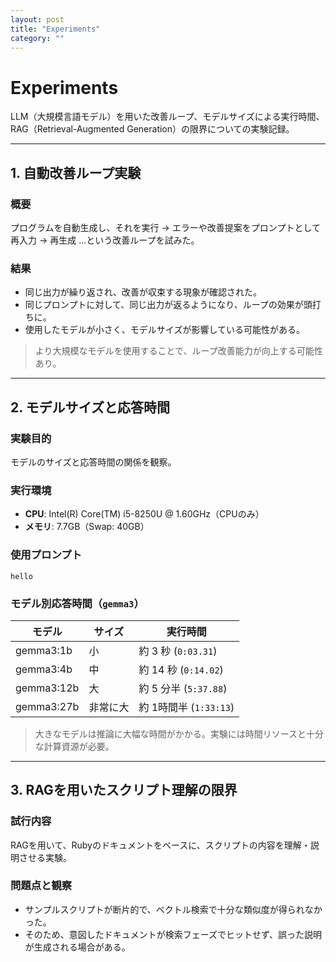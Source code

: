 ```yaml
---
layout: post
title: "Experiments"
category: ""
---
```


# Experiments

LLM（大規模言語モデル）を用いた改善ループ、モデルサイズによる実行時間、RAG（Retrieval-Augmented Generation）の限界についての実験記録。

---

## 1. 自動改善ループ実験

### 概要

プログラムを自動生成し、それを実行 → エラーや改善提案をプロンプトとして再入力 → 再生成 …という改善ループを試みた。

### 結果

- 同じ出力が繰り返され、改善が収束する現象が確認された。
- 同じプロンプトに対して、同じ出力が返るようになり、ループの効果が頭打ちに。
- 使用したモデルが小さく、モデルサイズが影響している可能性がある。

> より大規模なモデルを使用することで、ループ改善能力が向上する可能性あり。

---

## 2. モデルサイズと応答時間

### 実験目的

モデルのサイズと応答時間の関係を観察。

### 実行環境

- **CPU**: Intel(R) Core(TM) i5-8250U @ 1.60GHz（CPUのみ）
- **メモリ**: 7.7GB（Swap: 40GB）

### 使用プロンプト

```text
hello
````

### モデル別応答時間（`gemma3`）

| モデル        | サイズ  | 実行時間               |
| ---------- | ---- | ------------------ |
| gemma3:1b  | 小    | 約 3 秒 (`0:03.31`)  |
| gemma3:4b  | 中    | 約 14 秒 (`0:14.02`) |
| gemma3:12b | 大    | 約 5 分半 (`5:37.88`) |
| gemma3:27b | 非常に大 | 約 1時間半 (`1:33:13`) |

> 大きなモデルは推論に大幅な時間がかかる。実験には時間リソースと十分な計算資源が必要。

---

## 3. RAGを用いたスクリプト理解の限界

### 試行内容

RAGを用いて、Rubyのドキュメントをベースに、スクリプトの内容を理解・説明させる実験。

### 問題点と観察

* サンプルスクリプトが断片的で、ベクトル検索で十分な類似度が得られなかった。
* そのため、意図したドキュメントが検索フェーズでヒットせず、誤った説明が生成される場合がある。

